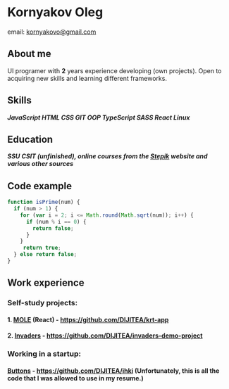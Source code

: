 # Kornyakov Oleg
 email: kornyakovo@gmail.com

## About me
UI programer with **2** years experience developing (own projects). Open to acquiring new skills and learning different frameworks.

## Skills
***JavaScript HTML CSS GIT OOP TypeScript SASS React Linux***

## Education
***SSU CSIT (unfinished), online courses from the [Stepik](https://stepik.org/) website and various other sources***

## Code example
```javascript
function isPrime(num) {
  if (num > 1) {
    for (var i = 2; i <= Math.round(Math.sqrt(num)); i++) {
      if (num % i == 0) {
        return false;
      }
    }
     return true;
  } else return false;
}
```

## Work experience

### Self-study projects:
#### 1. [MOLE](https://dijitea.github.io/krt-app/) (React) - https://github.com/DIJITEA/krt-app
#### 2. [Invaders](https://dijitea.github.io/invaders-demo-project/) - https://github.com/DIJITEA/invaders-demo-project
### Working in a startup: 
#### [Buttons](https://dijitea.github.io/ihki/) - https://github.com/DIJITEA/ihki (Unfortunately, this is all the code that I was allowed to use in my resume.)